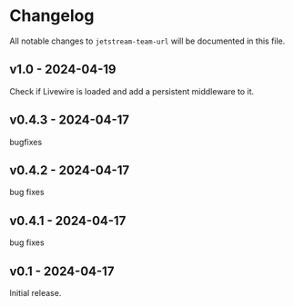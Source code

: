 # Changelog

All notable changes to `jetstream-team-url` will be documented in this file.

## v1.0 - 2024-04-19

Check if Livewire is loaded and add a persistent middleware to it.

## v0.4.3 - 2024-04-17

bugfixes

## v0.4.2 - 2024-04-17

bug fixes

## v0.4.1 - 2024-04-17

bug fixes

## v0.1 - 2024-04-17

Initial release.
